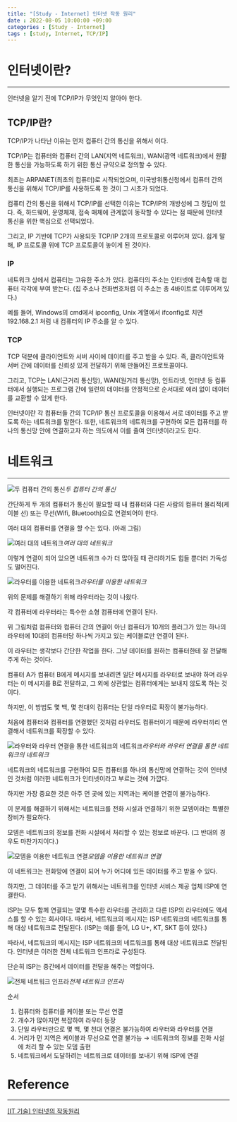 ```yaml
---
title: "[Study - Internet] 인터넷 작동 원리"
date : 2022-08-05 10:00:00 +09:00
categories : [Study - Internet]
tags : [study, Internet, TCP/IP]
---
```


# 인터넷이란?

---

인터넷을 알기 전에 TCP/IP가 무엇인지 알아야 한다.

## TCP/IP란?

TCP/IP가 나타난 이유는 먼저 컴퓨터 간의 통신을 위해서 이다.

TCP/IP는 컴퓨터와 컴퓨터 간의 LAN(지역 네트워크), WAN(광역 네트워크)에서 원활한 통신을 가능하도록 하기 위한 통신 규약으로 정의할 수 있다.

최초는 ARPANET(최초의 컴퓨터)로 시작되었으며, 미국방위통신청에서 컴퓨터 간의 통신을 위해서 TCP/IP를 사용하도록 한 것이 그 시초가 되었다.

컴퓨터 간의 통신을 위해서 TCP/IP를 선택한 이유는 TCP/IP의 개방성에 그 정답이 있다. 즉, 하드웨어, 운영체제, 접속 매체에 관계없이 동작할 수 있다는 점 때문에 인터넷 통신을 위한 핵심으로 선택되었다.

그리고, IP 기반에 TCP가 사용되듯 TCP/IP 2개의 프로토콜로 이루어져 있다.
쉽게 말해, IP 프로토콜 위에 TCP 프로토콜이 놓이게 된 것이다.

### IP

네트워크 상에서 컴퓨터는 고유한 주소가 있다.
컴퓨터의 주소는 인터넷에 접속할 때 컴퓨터 각각에 부여 받는다.
(집 주소나 전화번호처럼 이 주소는 총 4바이트로 이루어져 있다.)

예를 들어, Windows의 cmd에서 ipconfig, Unix 계열에서 ifconfig로 치면 192.168.2.1 처럼 내 컴퓨터의 IP 주소를 알 수 있다.

### TCP

TCP 덕분에 클라이언트와 서버 사이에 데이터를 주고 받을 수 있다.
즉, 클라이언트와 서버 간에 데이터를 신뢰성 있게 전달하기 위해 만들어진 프로토콜이다.

그리고, TCP는 LAN(근거리 통신망), WAN(원거리 통신망), 인트라넷, 인터넷 등 컴퓨터에서 실행되는 프로그램 간에 일련의 데이터를 안정적으로 순서대로 에러 없이 데이터를 교환할 수 있게 한다.

인터넷이란 각 컴퓨터들 간의 TCP/IP 통신 프로토콜을 이용해서 서로 데이터를 주고 받도록 하는 네트워크를 말한다. 또한, 네트워크의 네트워크를 구현하여 모든 컴퓨터를 하나의 통신망 안에 연결하고자 하는 의도에서 이를 줄여 인터넷이라고도 한다.

# 네트워크

---

![두 컴퓨터 간의 통신](https://drive.google.com/thumbnail?id=1t6d8vmF5xrcH6WtnPX8eVZmyvSAz3mg9&sz=w300)*두 컴퓨터 간의 통신*

간단하게 두 개의 컴퓨터가 통신이 필요할 때 내 컴퓨터와 다른 사람의 컴퓨터 물리적(케이블 선) 또는 무선(Wifi, Bluetooth)으로 연결되어야 한다.

여러 대의 컴퓨터를 연결을 할 수는 있다. (아래 그림)

![여러 대의 네트워크](https://drive.google.com/thumbnail?id=1EfPJGOGgcOxyLlNK62sLxSMtSHdcOReC&sz=w300)*여러 대의 네트워크*

이렇게 연결이 되어 있으면 네트워크 수가 더 많아질 때 관리하기도 힘들 뿐더러 가독성도 떨어진다.

![라우터를 이용한 네트워크](https://drive.google.com/thumbnail?id=16buzMoa_Dowp4HNaSnTzs1UNaFR-nCaj&sz=w300)*라우터를 이용한 네트워크*

위의 문제를 해결하기 위해 라우터라는 것이 나왔다.

각 컴퓨터에 라우터라는 특수한 소형 컴퓨터에 연결이 된다.

위 그림처럼 컴퓨터와 컴퓨터 간의 연결이 아닌 컴퓨터가 10개의 플러그가 있는 하나의 라우터에 10대의 컴퓨터당 하나씩 가지고 있는 케이블로만 연결이 된다.

이 라우터는 생각보다 간단한 작업을 한다. 그냥 데이터를 원하는 컴퓨터한테 잘 전달해주게 하는 것이다.

컴퓨터 A가 컴퓨터 B에게 메시지를 보내려면 일단 메시지를 라우터로 보내야 하며 라우터는 이 메시지를 B로 전달하고, 그 외에 상관없는 컴퓨터에게는 보내지 않도록 하는 것이다.

하지만, 이 방법도 몇 백, 몇 천대의 컴퓨터는 단일 라우터로 확장이 불가능하다.

처음에 컴퓨터와 컴퓨터를 연결했던 것처럼 라우터도 컴퓨터이기 때문에 라우터끼리 연결해서 네트워크를 확장할 수 있다.

![라우터와 라우터 연결을 통한 네트워크의 네트워크](https://drive.google.com/thumbnail?id=12LQ_MVJGQ-QJLirYxLfvlbP-4L6-k7bO&sz=w300)*라우터와 라우터 연결을 통한 네트워크의 네트워크*

네트워크의 네트워크를 구현하여 모든 컴퓨터를 하나의 통신망에 연결하는 것이 인터넷인 것처럼 이러한 네트워크가 인터넷이라고 부르는 것에 가깝다.

하지만 가장 중요한 것은 아주 먼 곳에 있는 지역과는 케이블 연결이 불가능하다.

이 문제를 해결하기 위해서는 네트워크를 전화 시설과 연결하기 위한 모뎀이라는 특별한 장비가 필요하다.

모뎀은 네트워크의 정보를 전화 시설에서 처리할 수 있는 정보로 바꾼다.
(그 반대의 경우도 마찬가지이다.)

![모뎀을 이용한 네트워크 연결](https://drive.google.com/thumbnail?id=10qrc9q752Ka2tWnyPgqolEis5v0DIgmc&sz=w300)*모뎀을 이용한 네트워크 연결*

이 네트워크는 전화망에 연결이 되어 누가 어디에 있든 데이터를 주고 받을 수 있다.

하지만, 그 데이터를 주고 받기 위해서는 네트워크를 인터넷 서비스 제공 업체 ISP에 연결한다.

ISP는 모두 함께 연결되는 몇몇 특수한 라우터를 관리하고 다른 ISP의 라우터에도 액세스를 할 수 있는 회사이다. 따라서, 네트워크의 메시지는 ISP 네트워크의 네트워크를 통해 대상 네트워크로 전달된다.
(ISP는 예를 들어, LG U+, KT, SKT 등이 있다.)

따라서, 네트워크의 메시지는 ISP 네트워크의 네트워크를 통해 대상 네트워크로 전달된다. 인터넷은 이러한 전체 네트워크 인프라로 구성된다.

단순히 ISP는 중간에서 데이터를 전달을 해주는 역할이다.

![전체 네트워크 인프라](https://drive.google.com/thumbnail?id=1l6vJuHgqtOlviu8pkwRoWzZs5InfM2fR&sz=w300)*전체 네트워크 인프라*

순서

1. 컴퓨터와 컴퓨터를 케이블 또는 무선 연결
2. 개수가 많아지면 복잡하여 라우터 등장
3. 단일 라우터만으로 몇 백, 몇 천대 연결은 불가능하여 라우터와 라우터를 연결
4. 거리가 먼 지역은 케이블과 무선으로 연결 불가능
→ 네트워크의 정보를 전화 시설에 처리 할 수 있는 모뎀 출현
5. 네트워크에서 도달하려는 네트워크로 데이터를 보내기 위해 ISP에 연결

# Reference

---

[[IT 기술] 인터넷의 작동원리](https://development-crow.tistory.com/3)
